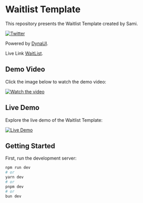 # Waitlist Template

This repository presents the Waitlist Template created by Sami.

[![Twitter](https://img.shields.io/twitter/follow/DynauiDesign?style=social)](https://twitter.com/DynauiDesign)

Powered by [DynaUI](https://www.dynaui.design/).

Live Link [WaitList](https://waitlist-template-1s9wxifi4-samicostoxs-projects.vercel.app/).

## Demo Video

Click the image below to watch the demo video:

[![Watch the video](https://res.cloudinary.com/dl2adjye7/image/upload/v1719665629/Screenshot_2024-06-29_at_13.52.54_cmjmyf.png)](https://youtu.be/MZbj8zKEFsE)

## Live Demo

Explore the live demo of the Waitlist Template:

[![Live Demo](https://img.shields.io/badge/Live%20Demo-Visit%20Now-blue)](https://waitlist-template-1s9wxifi4-samicostoxs-projects.vercel.app/)

## Getting Started

First, run the development server:

```bash
npm run dev
# or
yarn dev
# or
pnpm dev
# or
bun dev
